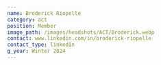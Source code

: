 ```yaml
---
name: Broderick Riopelle
category: act
position: Member
image_path: /images/headshots/ACT/Broderick.webp
contact: www.linkedin.com/in/broderick-riopelle
contact_type: linkedIn
g_year: Winter 2024
---
```

